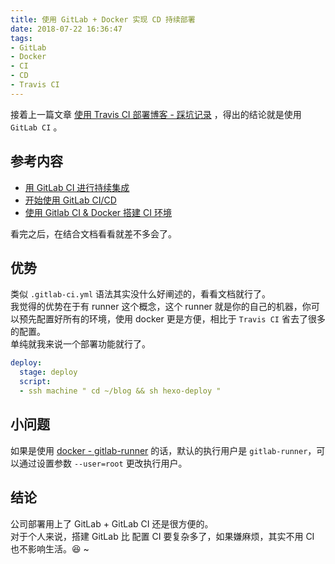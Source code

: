 ```yaml
---
title: 使用 GitLab + Docker 实现 CD 持续部署 
date: 2018-07-22 16:36:47
tags:
- GitLab
- Docker
- CI
- CD
- Travis CI
---
```


接着上一篇文章 [使用 Travis CI 部署博客 - 踩坑记录](https://dryyun.com/2018/06/25/travis-ci-deploy-blog/) ，得出的结论就是使用 `GitLab CI` 。

## 参考内容
- [用 GitLab CI 进行持续集成](https://segmentfault.com/a/1190000006120164)
- [开始使用 GitLab CI/CD](https://segmentfault.com/a/1190000012989919)
- [使用 Gitlab CI & Docker 搭建 CI 环境](http://walterinsh.github.io/2016/04/18/using-gitlab-ci.html)

看完之后，在结合文档看看就差不多会了。

<!-- more --> 

## 优势

类似 `.gitlab-ci.yml` 语法其实没什么好阐述的，看看文档就行了。  
我觉得的优势在于有 runner 这个概念，这个 runner 就是你的自己的机器，你可以预先配置好所有的环境，使用 docker 更是方便，相比于 `Travis CI` 省去了很多的配置。  
单纯就我来说一个部署功能就行了。 

```yml
deploy:
  stage: deploy
  script:
  - ssh machine " cd ~/blog && sh hexo-deploy "
```

## 小问题

如果是使用 [docker - gitlab-runner](https://hub.docker.com/r/gitlab/gitlab-runner/~/dockerfile/) 的话，默认的执行用户是 `gitlab-runner`，可以通过设置参数 `--user=root` 更改执行用户。  

## 结论
公司部署用上了 GitLab + GitLab CI 还是很方便的。  
对于个人来说，搭建 GitLab 比 配置 CI 要复杂多了，如果嫌麻烦，其实不用 CI 也不影响生活。😆 ~


